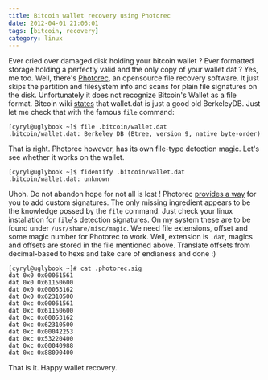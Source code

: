 ```yaml
---
title: Bitcoin wallet recovery using Photorec
date: 2012-04-01 21:06:01
tags: [bitcoin, recovery]
category: linux
---
```


Ever cried over damaged disk holding your bitcoin wallet ? Ever
formatted storage holding a perfectly valid and the only copy of your
wallet.dat ? Yes, me too. Well, there's
[Photorec](http://www.cgsecurity.org/wiki/PhotoRec), an opensource file
recovery software. It just skips the partition and filesystem info and
scans for plain file signatures on the disk. Unfortunately it does not
recognize Bitcoin's Wallet as a file format. Bitcoin wiki
[states](https://en.bitcoin.it/wiki/Wallet) that wallet.dat is just a
good old BerkeleyDB. Just let me check that with the famous `file`
command:

```
[cyryl@uglybook ~]$ file .bitcoin/wallet.dat
.bitcoin/wallet.dat: Berkeley DB (Btree, version 9, native byte-order)
```

That is right. Photorec however, has its own file-type
detection magic. Let's see whether it works on the wallet.

```
[cyryl@uglybook ~]$ fidentify .bitcoin/wallet.dat
.bitcoin/wallet.dat: unknown
```

Uhoh. Do not abandon hope for not all is lost ! Photorec [provides a
way](http://www.cgsecurity.org/wiki/Add_your_own_extension_to_PhotoRec)
for you to add custom signatures. The only missing ingredient appears to
be the knowledge possed by the `file` command. Just check your linux installation for
`file`'s detection signatures. On my system these are to be found
under `/usr/share/misc/magic`. We need file extensions, offset and some
magic number for Photorec to work. Well, extension is `.dat`, magics
and offsets are stored in the file mentioned above. Translate offsets
from decimal-based to hexs and take care of endianess and done :)

```
[cyryl@uglybook ~]# cat .photorec.sig
dat 0x0 0x00061561
dat 0x0 0x61150600
dat 0x0 0x00053162
dat 0x0 0x62310500
dat 0xc 0x00061561
dat 0xc 0x61150600
dat 0xc 0x00053162
dat 0xc 0x62310500
dat 0xc 0x00042253
dat 0xc 0x53220400
dat 0xc 0x00040988
dat 0xc 0x88090400
```

That is it. Happy wallet recovery.
